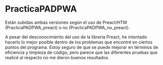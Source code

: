 # PracticaPADPWA

Están subidas ambas versiones según el uso de Preact/HTM (PracticaPADPWA_preact) o no (PracticaPADPWA_no_preact).

A pesar del desconocimiento del uso de la librería Preact, he intentado hacerlo lo mejor posible dentro de los problemas que encontré en ciertos puntos del programa.
Estoy seguro de que se puede mejorar en términos de eficiencia y limpieza de código, pero parece que las diferentes pruebas que realicé al respecto no me dieron buenos resultados.
